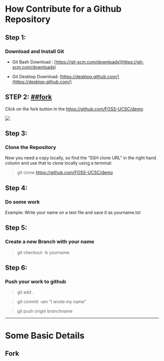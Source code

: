 # How Contribute for a Github Repository

## Step 1:

### Download and Install Git

* Git Bash Download : [https://git-scm.com/downloads](https://git-scm.com/downloads)

* Git Desktop Download: [https://desktop.github.com/](https://desktop.github.com/)

## STEP 2: [##fork](fork)
Click on the fork button in the https://github.com/FOSS-UCSC/demo

![](https://image.ibb.co/fD4M7p/Capture.png)

## Step 3:

### Clone the Repository
Now you need a copy locally, so find the “SSH clone URL” in the right hand column and use that to clone locally using a terminal:
> git clone https://github.com/FOSS-UCSC/demo
 

## Step 4:

### Do some work

Example: Write your name on a text file and save it as yourname.txt

## Step 5:

### Create a new Branch with your name

> git checkout -b yourname
 
## Step 6:

### Push your work to github

> git add .

> git commit -am "I wrote my name"

> git push origin branchname

--------------------------------------------------------------------------------
# Some Basic Details

## Fork
